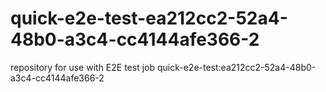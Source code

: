 # quick-e2e-test-ea212cc2-52a4-48b0-a3c4-cc4144afe366-2
repository for use with E2E test job quick-e2e-test:ea212cc2-52a4-48b0-a3c4-cc4144afe366-2
